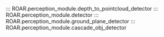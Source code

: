 ::: ROAR.perception_module.depth_to_pointcloud_detector
::: ROAR.perception_module.detector
::: ROAR.perception_module.ground_plane_detector
::: ROAR.perception_module.cascade_obj_detector